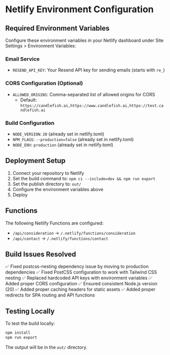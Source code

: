 # Netlify Environment Configuration

## Required Environment Variables

Configure these environment variables in your Netlify dashboard under Site Settings > Environment Variables:

### Email Service
- `RESEND_API_KEY`: Your Resend API key for sending emails (starts with `re_`)

### CORS Configuration (Optional)
- `ALLOWED_ORIGINS`: Comma-separated list of allowed origins for CORS
  - Default: `https://candlefish.ai,https://www.candlefish.ai,https://test.candlefish.ai`

### Build Configuration
- `NODE_VERSION`: `20` (already set in netlify.toml)
- `NPM_FLAGS`: `--production=false` (already set in netlify.toml)
- `NODE_ENV`: `production` (already set in netlify.toml)

## Deployment Setup

1. Connect your repository to Netlify
2. Set the build command to: `npm ci --include=dev && npm run export`
3. Set the publish directory to: `out/`
4. Configure the environment variables above
5. Deploy

## Functions

The following Netlify Functions are configured:
- `/api/consideration` -> `/.netlify/functions/consideration`
- `/api/contact` -> `/.netlify/functions/contact`

## Build Issues Resolved

✅ Fixed postcss-nesting dependency issue by moving to production dependencies
✅ Fixed PostCSS configuration to work with Tailwind CSS nesting
✅ Replaced hardcoded API keys with environment variables
✅ Added proper CORS configuration
✅ Ensured consistent Node.js version (20)
✅ Added proper caching headers for static assets
✅ Added proper redirects for SPA routing and API functions

## Testing Locally

To test the build locally:

```bash
npm install
npm run export
```

The output will be in the `out/` directory.